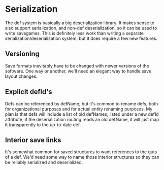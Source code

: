 # Serialization

The def system is basically a big deserialization library. It makes sense to also support serialization, and non-def deserialization, so it can be used to write savegames. This is definitely less work than writing a separate serialization/deserialization system, but it does require a few new features.

## Versioning

Save formats inevitably have to be changed with newer versions of the software. One way or another, we'll need an elegant way to handle save layout changes.

## Explicit defId's

Defs can be referenced by defName, but it's common to rename defs, both for organizational purposes and for actual entity renaming purposes. My plan is that defs will include a list of old defNames, listed under a new defId attribute; if the deserialization routing reads an old defName, it will just map it transparently to the up-to-date def.

## Interior save links

It's somewhat common for saved structures to want references to the guts of a def. We'd need some way to name those interior structures so they can be reliably serialized and deserialized.